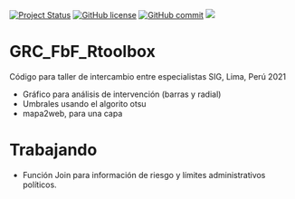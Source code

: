 [![Project Status](https://www.repostatus.org/badges/latest/active.svg)](https://www.repostatus.org/#active)
[![GitHub license](https://img.shields.io/github/license/Naereen/StrapDown.js.svg)](https://github.com/Naereen/StrapDown.js/blob/master/LICENSE)
[![GitHub commit](https://img.shields.io/github/last-commit/pcm-dpc/COVID-19)](https://github.com/klauswiese/GRC_FbF_Rtoolbox/commits)
![](https://visitor-badge.laobi.icu/badge?page_id=klauswiese.klauswiese/GRC_FbF_Rtoolbox) 

# GRC_FbF_Rtoolbox
Código para taller de intercambio entre especialistas SIG, Lima, Perú 2021

+ Gráfico para análisis de intervención (barras y radial)
+ Umbrales usando el algorito otsu
+ mapa2web, para una capa

# Trabajando

+ Función Join para información de riesgo y límites administrativos políticos.
